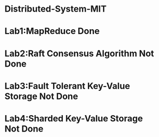 # Distributed-System-MIT

# Lab1:MapReduce Done
# Lab2:Raft Consensus Algorithm Not Done
# Lab3:Fault Tolerant Key-Value Storage Not Done
# Lab4:Sharded Key-Value Storage Not Done

